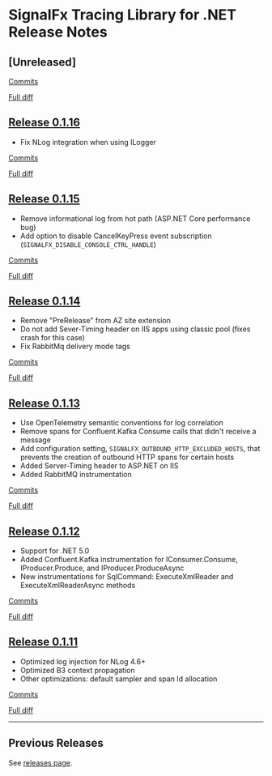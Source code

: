# SignalFx Tracing Library for .NET Release Notes

## [Unreleased]

[Commits](https://github.com/signalfx/signalfx-dotnet-tracing/compare/v0.1.16...HEAD)

[Full diff](https://github.com/signalfx/signalfx-dotnet-tracing/compare/v0.1.16..HEAD)

## [Release 0.1.16](https://github.com/signalfx/signalfx-dotnet-tracing/releases/tag/v0.1.16)

- Fix NLog integration when using ILogger

[Commits](https://github.com/signalfx/signalfx-dotnet-tracing/compare/v0.1.15...v0.1.16)

[Full diff](https://github.com/signalfx/signalfx-dotnet-tracing/compare/v0.1.15..v0.1.16)

## [Release 0.1.15](https://github.com/signalfx/signalfx-dotnet-tracing/releases/tag/v0.1.15)

- Remove informational log from hot path (ASP.NET Core performance bug)
- Add option to disable CancelKeyPress event subscription (`SIGNALFX_DISABLE_CONSOLE_CTRL_HANDLE`)

[Commits](https://github.com/signalfx/signalfx-dotnet-tracing/compare/v0.1.14...v0.1.15)

[Full diff](https://github.com/signalfx/signalfx-dotnet-tracing/compare/v0.1.14..v0.1.15)

## [Release 0.1.14](https://github.com/signalfx/signalfx-dotnet-tracing/releases/tag/v0.1.14)

- Remove "PreRelease" from AZ site extension
- Do not add Sever-Timing header on IIS apps using classic pool (fixes crash for this case)
- Fix RabbitMq delivery mode tags

[Commits](https://github.com/signalfx/signalfx-dotnet-tracing/compare/v0.1.13...v0.1.14)

[Full diff](https://github.com/signalfx/signalfx-dotnet-tracing/compare/v0.1.13..v0.1.14)

## [Release 0.1.13](https://github.com/signalfx/signalfx-dotnet-tracing/releases/tag/v0.1.13)

- Use OpenTelemetry semantic conventions for log correlation
- Remove spans for Confluent.Kafka Consume calls that didn't receive a message
- Add configuration setting, `SIGNALFX_OUTBOUND_HTTP_EXCLUDED_HOSTS`, that prevents the creation of outbound HTTP spans for certain hosts
- Added Server-Timing header to ASP.NET on IIS
- Added RabbitMQ instrumentation

[Commits](https://github.com/signalfx/signalfx-dotnet-tracing/compare/v0.1.12...v0.1.13)

[Full diff](https://github.com/signalfx/signalfx-dotnet-tracing/compare/v0.1.12..v0.1.13)

## [Release 0.1.12](https://github.com/signalfx/signalfx-dotnet-tracing/releases/tag/v0.1.12)

- Support for .NET 5.0
- Added Confluent.Kafka instrumentation for IConsumer.Consume, IProducer.Produce, and IProducer.ProduceAsync
- New instrumentations for SqlCommand: ExecuteXmlReader and ExecuteXmlReaderAsync methods

[Commits](https://github.com/signalfx/signalfx-dotnet-tracing/compare/v0.1.11...v0.1.12)

[Full diff](https://github.com/signalfx/signalfx-dotnet-tracing/compare/v0.1.11..v0.1.12)

## [Release 0.1.11](https://github.com/signalfx/signalfx-dotnet-tracing/releases/tag/v0.1.11)

- Optimized log injection for NLog 4.6+
- Optimized B3 context propagation
- Other optimizations: default sampler and span Id allocation

[Commits](https://github.com/signalfx/signalfx-dotnet-tracing/compare/v0.1.10...v0.1.11)

[Full diff](https://github.com/signalfx/signalfx-dotnet-tracing/compare/v0.1.10..v0.1.11)

---

## Previous Releases

See [releases page](https://github.com/signalfx/signalfx-dotnet-tracing/releases).